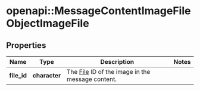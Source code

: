 # openapi::MessageContentImageFileObjectImageFile


## Properties
Name | Type | Description | Notes
------------ | ------------- | ------------- | -------------
**file_id** | **character** | The [File](/docs/api-reference/files) ID of the image in the message content. | 


